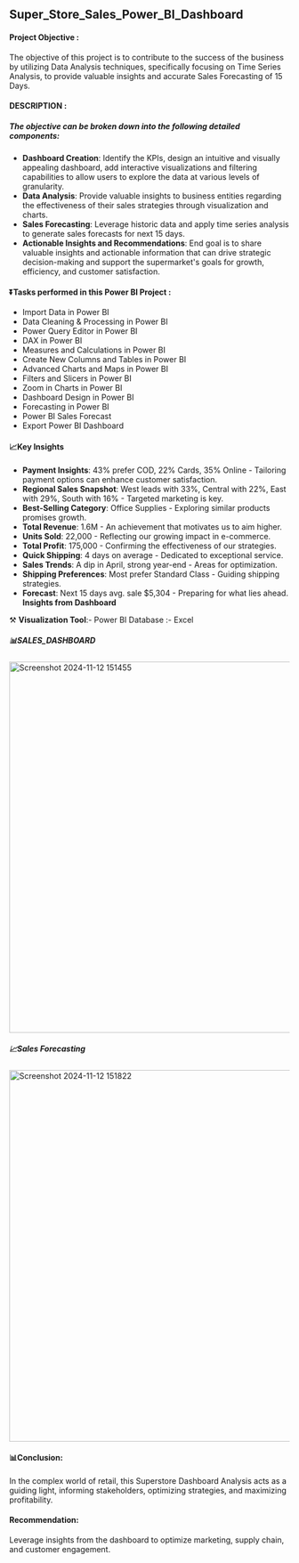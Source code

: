 ## Super_Store_Sales_Power_BI_Dashboard

#### Project Objective :
The objective of this project is to contribute to the success of the business by utilizing Data Analysis techniques, specifically focusing on Time Series Analysis, to provide valuable insights and accurate Sales Forecasting of 15 Days.

#### DESCRIPTION :
##### The objective can be broken down into the following detailed components:
  + **Dashboard Creation**: Identify the KPIs, design an intuitive and visually appealing dashboard, add interactive visualizations and filtering capabilities to
      allow users to explore the data at various levels of granularity.
  + **Data Analysis**: Provide valuable insights to business entities regarding the effectiveness of their sales strategies through visualization and charts.
  + **Sales Forecasting**: Leverage historic data and apply time series analysis to generate sales forecasts for next 15 days.
  + **Actionable Insights and Recommendations**: End goal is to share valuable insights and actionable information that can drive strategic decision-making and support the 
      supermarket's goals for growth, efficiency, and customer satisfaction.

#### ⏬️Tasks performed in this Power BI Project :
+ Import Data in Power BI
+ Data Cleaning & Processing in Power BI
+ Power Query Editor in Power BI
+ DAX in Power BI
+ Measures and Calculations in Power BI
+ Create New Columns and Tables in Power BI
+ Advanced Charts and Maps in Power BI
+ Filters and Slicers in Power BI
+ Zoom in Charts in Power BI
+ Dashboard Design in Power BI 
+ Forecasting in Power BI
+ Power BI Sales Forecast
+ Export Power BI Dashboard

#### 📈Key Insights
+ **Payment Insights**: 43% prefer COD, 22% Cards, 35% Online - Tailoring payment options can enhance customer satisfaction.
+ **Regional Sales Snapshot**: West leads with 33%, Central with 22%, East with 29%, South with 16% - Targeted marketing is key.
+ **Best-Selling Category**: Office Supplies - Exploring similar products promises growth.
+ **Total Revenue**: 1.6M - An achievement that motivates us to aim higher.
+ **Units Sold**: 22,000 - Reflecting our growing impact in e-commerce.
+ **Total Profit**: 175,000 - Confirming the effectiveness of our strategies.
+ **Quick Shipping**: 4 days on average - Dedicated to exceptional service.
+ **Sales Trends**: A dip in April, strong year-end - Areas for optimization.
+ **Shipping Preferences**: Most prefer Standard Class - Guiding shipping strategies.
+ **Forecast**: Next 15 days avg. sale $5,304 - Preparing for what lies ahead.
  **Insights from Dashboard**
  
⚒️ **Visualization Tool**:- Power BI Database :- Excel
  ##### 📊SALES_DASHBOARD
  <img width="667" alt="Screenshot 2024-11-12 151455" src="https://github.com/user-attachments/assets/f992ddb9-928e-46ae-946a-896627db4b1b">


  ##### 📈Sales Forecasting
  <img width="668" alt="Screenshot 2024-11-12 151822" src="https://github.com/user-attachments/assets/1c6c260f-b77b-4019-8ea5-0ec020c1bc76">

  #### 📊Conclusion:
  In the complex world of retail, this Superstore Dashboard Analysis acts as a guiding light, informing stakeholders, optimizing strategies, and maximizing profitability.

  #### Recommendation:
  Leverage insights from the dashboard to optimize marketing, supply chain, and customer engagement.
